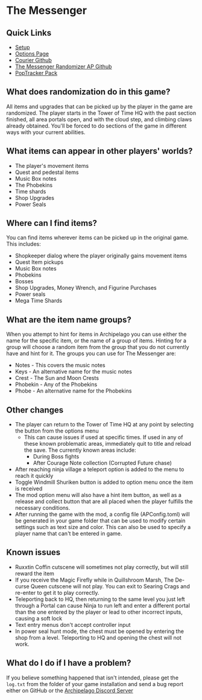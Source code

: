 # The Messenger

## Quick Links
- [Setup](/tutorial/The%20Messenger/setup/en)
- [Options Page](/games/The%20Messenger/player-options)
- [Courier Github](https://github.com/Brokemia/Courier)
- [The Messenger Randomizer AP Github](https://github.com/alwaysintreble/TheMessengerRandomizerModAP)
- [PopTracker Pack](https://github.com/alwaysintreble/TheMessengerTrackPack)

## What does randomization do in this game?

All items and upgrades that can be picked up by the player in the game are randomized. The player starts in the Tower of
Time HQ with the past section finished, all area portals open, and with the cloud step, and climbing claws already
obtained. You'll be forced to do sections of the game in different ways with your current abilities.

## What items can appear in other players' worlds?

* The player's movement items
* Quest and pedestal items
* Music Box notes
* The Phobekins
* Time shards
* Shop Upgrades
* Power Seals

## Where can I find items?

You can find items wherever items can be picked up in the original game. This includes:
* Shopkeeper dialog where the player originally gains movement items
* Quest Item pickups
* Music Box notes
* Phobekins
* Bosses
* Shop Upgrades, Money Wrench, and Figurine Purchases
* Power seals
* Mega Time Shards

## What are the item name groups?

When you attempt to hint for items in Archipelago you can use either the name for the specific item, or the name of a
group of items. Hinting for a group will choose a random item from the group that you do not currently have and hint
for it. The groups you can use for The Messenger are:
* Notes - This covers the music notes
* Keys - An alternative name for the music notes
* Crest - The Sun and Moon Crests
* Phobekin - Any of the Phobekins
* Phobe - An alternative name for the Phobekins

## Other changes

* The player can return to the Tower of Time HQ at any point by selecting the button from the options menu
    * This can cause issues if used at specific times. If used in any of these known problematic areas, immediately
quit to title and reload the save. The currently known areas include:
        * During Boss fights
        * After Courage Note collection (Corrupted Future chase)
* After reaching ninja village a teleport option is added to the menu to reach it quickly
* Toggle Windmill Shuriken button is added to option menu once the item is received
* The mod option menu will also have a hint item button, as well as a release and collect button that are all placed when
the player fulfills the necessary conditions.
* After running the game with the mod, a config file (APConfig.toml) will be generated in your game folder that can be
used to modify certain settings such as text size and color. This can also be used to specify a player name that can't
be entered in game.

## Known issues
* Ruxxtin Coffin cutscene will sometimes not play correctly, but will still reward the item
* If you receive the Magic Firefly while in Quillshroom Marsh, The De-curse Queen cutscene will not play. You can exit
to Searing Crags and re-enter to get it to play correctly.
* Teleporting back to HQ, then returning to the same level you just left through a Portal can cause Ninja to run left
and enter a different portal than the one entered by the player or lead to other incorrect inputs, causing a soft lock
* Text entry menus don't accept controller input
* In power seal hunt mode, the chest must be opened by entering the shop from a level. Teleporting to HQ and opening the
chest will not work.

## What do I do if I have a problem?

If you believe something happened that isn't intended, please get the `log.txt` from the folder of your game installation
and send a bug report either on GitHub or the [Archipelago Discord Server](http://archipelago.gg/discord)
